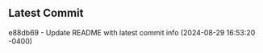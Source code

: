 
## Latest Commit
e88db69 - Update README with latest commit info (2024-08-29 16:53:20 -0400) <Yunxi-Zhou>
